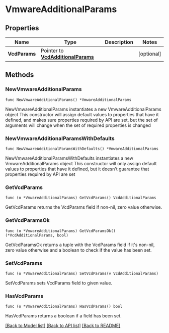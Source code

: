 # VmwareAdditionalParams

## Properties

Name | Type | Description | Notes
------------ | ------------- | ------------- | -------------
**VcdParams** | Pointer to [**VcdAdditionalParams**](VcdAdditionalParams.md) |  | [optional] 

## Methods

### NewVmwareAdditionalParams

`func NewVmwareAdditionalParams() *VmwareAdditionalParams`

NewVmwareAdditionalParams instantiates a new VmwareAdditionalParams object
This constructor will assign default values to properties that have it defined,
and makes sure properties required by API are set, but the set of arguments
will change when the set of required properties is changed

### NewVmwareAdditionalParamsWithDefaults

`func NewVmwareAdditionalParamsWithDefaults() *VmwareAdditionalParams`

NewVmwareAdditionalParamsWithDefaults instantiates a new VmwareAdditionalParams object
This constructor will only assign default values to properties that have it defined,
but it doesn't guarantee that properties required by API are set

### GetVcdParams

`func (o *VmwareAdditionalParams) GetVcdParams() VcdAdditionalParams`

GetVcdParams returns the VcdParams field if non-nil, zero value otherwise.

### GetVcdParamsOk

`func (o *VmwareAdditionalParams) GetVcdParamsOk() (*VcdAdditionalParams, bool)`

GetVcdParamsOk returns a tuple with the VcdParams field if it's non-nil, zero value otherwise
and a boolean to check if the value has been set.

### SetVcdParams

`func (o *VmwareAdditionalParams) SetVcdParams(v VcdAdditionalParams)`

SetVcdParams sets VcdParams field to given value.

### HasVcdParams

`func (o *VmwareAdditionalParams) HasVcdParams() bool`

HasVcdParams returns a boolean if a field has been set.


[[Back to Model list]](../README.md#documentation-for-models) [[Back to API list]](../README.md#documentation-for-api-endpoints) [[Back to README]](../README.md)


